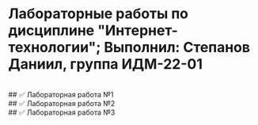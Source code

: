 # Лабораторные работы по дисциплине "Интернет-технологии"; Выполнил: Степанов Даниил, группа ИДМ-22-01
<br>
## ✅ Лабораторная работа №1</h2>
<br>
## ✅ Лабораторная работа №2</h2>
<br>
## ✅ Лабораторная работа №3</h2>
<br>
